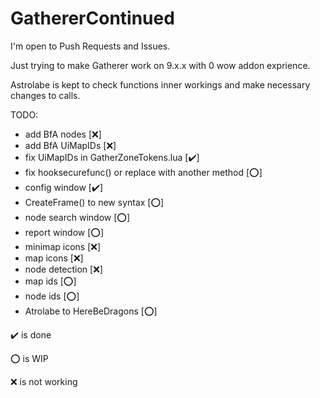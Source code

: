 # GathererContinued
I'm open to Push Requests and Issues.

Just trying to make Gatherer work on 9.x.x with 0 wow addon exprience.

Astrolabe is kept to check functions inner workings and make necessary changes to calls.

TODO:

- add BfA nodes [:x:]
- add BfA UiMapIDs [:x:]
- fix UiMapIDs in GatherZoneTokens.lua [:heavy_check_mark:]
- fix hooksecurefunc() or replace with another method  [:o:]
- config window             [:heavy_check_mark:]
- CreateFrame() to new syntax   [:o:]
- node search window        [:o:]
- report window             [:o:]
- minimap icons             [:x:]
- map icons                 [:x:]
- node detection            [:x:]
- map ids                   [:o:]
- node ids                  [:o:]
- Atrolabe to HereBeDragons [:o:]

:heavy_check_mark: is done

:o: is WIP

:x: is not working

